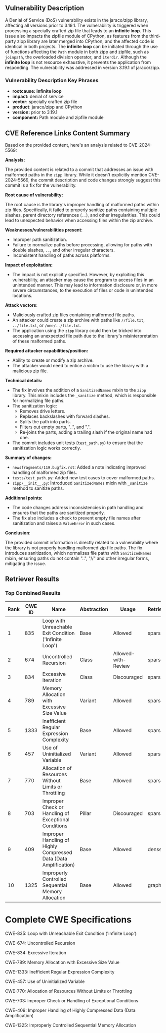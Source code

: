 ## Vulnerability Description
A Denial of Service (DoS) vulnerability exists in the jaraco/zipp library, affecting all versions prior to 3.19.1. The vulnerability is triggered when processing a specially crafted zip file that leads to an **infinite loop**. This issue also impacts the zipfile module of CPython, as features from the third-party zipp library are later merged into CPython, and the affected code is identical in both projects. The **infinite loop** can be initiated through the use of functions affecting the `Path` module in both zipp and zipfile, such as `joinpath`, the overloaded division operator, and `iterdir`. Although the **infinite loop** is not resource exhaustive, it prevents the application from responding. The vulnerability was addressed in version 3.19.1 of jaraco/zipp.

### Vulnerability Description Key Phrases
- **rootcause:** **infinite loop**
- **impact:** denial of service
- **vector:** specially crafted zip file
- **product:** jaraco/zipp and CPython
- **version:** prior to 3.19.1
- **component:** Path module and zipfile module

## CVE Reference Links Content Summary
Based on the provided content, here's an analysis related to CVE-2024-5569:

**Analysis:**

The provided content is related to a commit that addresses an issue with malformed paths in the `zipp` library. While it doesn't explicitly mention CVE-2024-5569, the commit description and code changes strongly suggest this commit is a fix for the vulnerability.

**Root cause of vulnerability:**

The root cause is the library's improper handling of malformed paths within zip files. Specifically, it failed to properly sanitize paths containing multiple slashes, parent directory references (`..`), and other irregularities. This could lead to unexpected behavior when accessing files within the zip archive.

**Weaknesses/vulnerabilities present:**
- Improper path sanitization.
- Failure to normalize paths before processing, allowing for paths with double slashes, `..`, and other irregular characters.
- Inconsistent handling of paths across platforms.

**Impact of exploitation:**
- The impact is not explicitly specified. However, by exploiting this vulnerability, an attacker may cause the program to access files in an unintended manner. This may lead to information disclosure or, in more severe circumstances, to the execution of files or code in unintended locations.

**Attack vectors:**

- Maliciously crafted zip files containing malformed file paths.
- An attacker could create a zip archive with paths like `//file.txt`, `../file.txt`, or `/one/../file.txt`.
- The application using the `zipp` library could then be tricked into accessing an unexpected file path due to the library's misinterpretation of these malformed paths.

**Required attacker capabilities/position:**

- Ability to create or modify a zip archive.
- The attacker would need to entice a victim to use the library with a malicious zip file.

**Technical details:**

- The fix involves the addition of a `SanitizedNames` mixin to the `zipp` library. This mixin includes the `_sanitize` method, which is responsible for normalizing file paths.
- The sanitization logic:
  - Removes drive letters.
  - Replaces backslashes with forward slashes.
  - Splits the path into parts.
  - Filters out empty parts, "..", and ".".
  - Re-joins the parts, adding a trailing slash if the original name had one.
- The commit includes unit tests (`test_path.py`) to ensure that the sanitization logic works correctly.

**Summary of changes:**
- `newsfragments/119.bugfix.rst`: Added a note indicating improved handling of malformed zip files.
- `tests/test_path.py`: Added new test cases to cover malformed paths.
- `zipp/__init__.py`: Introduced `SanitizedNames` mixin with `_sanitize` method to sanitize paths.

**Additional points:**
- The code changes address inconsistencies in path handling and ensures that the paths are sanitized properly.
- The fix also includes a check to prevent empty file names after sanitization and raises a `ValueError` in such cases.

**Conclusion:**

The provided commit information is directly related to a vulnerability where the library is not properly handling malformed zip file paths. The fix introduces sanitization, which normalizes file paths with `SanitizedNames` mixin, ensuring paths do not contain "..", "//" and other irregular forms, mitigating the issue.

## Retriever Results

### Top Combined Results

| Rank | CWE ID | Name | Abstraction | Usage  | Retrievers | Individual Scores |
|------|--------|------|-------------|-------|------------|-------------------|
| 1 | 835 | Loop with Unreachable Exit Condition ('Infinite Loop') | Base | Allowed | sparse | 0.741 |
| 2 | 674 | Uncontrolled Recursion | Class | Allowed-with-Review | sparse | 0.673 |
| 3 | 834 | Excessive Iteration | Class | Discouraged | sparse | 0.653 |
| 4 | 789 | Memory Allocation with Excessive Size Value | Variant | Allowed | sparse | 0.637 |
| 5 | 1333 | Inefficient Regular Expression Complexity | Base | Allowed | sparse | 0.637 |
| 6 | 457 | Use of Uninitialized Variable | Variant | Allowed | sparse | 0.632 |
| 7 | 770 | Allocation of Resources Without Limits or Throttling | Base | Allowed | sparse | 0.628 |
| 8 | 703 | Improper Check or Handling of Exceptional Conditions | Pillar | Discouraged | sparse | 0.624 |
| 9 | 409 | Improper Handling of Highly Compressed Data (Data Amplification) | Base | Allowed | dense | 0.495 |
| 10 | 1325 | Improperly Controlled Sequential Memory Allocation | Base | Allowed | graph | 0.003 |



# Complete CWE Specifications

CWE-835: Loop with Unreachable Exit Condition ('Infinite Loop')

CWE-674: Uncontrolled Recursion

CWE-834: Excessive Iteration

CWE-789: Memory Allocation with Excessive Size Value

CWE-1333: Inefficient Regular Expression Complexity

CWE-457: Use of Uninitialized Variable

CWE-770: Allocation of Resources Without Limits or Throttling

CWE-703: Improper Check or Handling of Exceptional Conditions

CWE-409: Improper Handling of Highly Compressed Data (Data Amplification)

CWE-1325: Improperly Controlled Sequential Memory Allocation